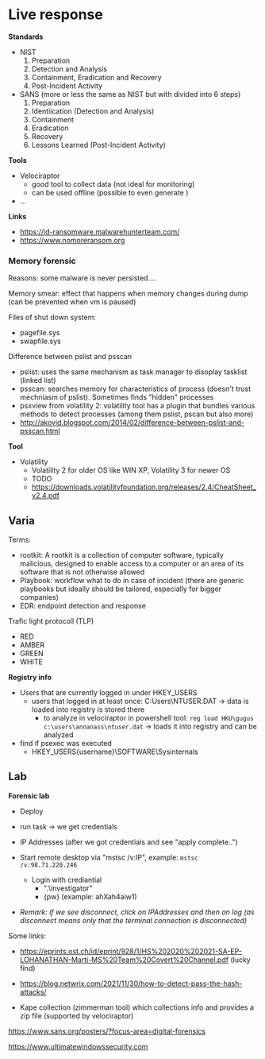 # Live response


**Standards**
- NIST
    1. Preparation
    2. Detection and Analysis
    3. Containment, Eradication and Recovery
    4. Post-Incident Activity
- SANS  (more or less the same as NIST but with divided into 6 steps)
    1. Preparation
    2. Identiication (Detection and Analysis)
    3. Containment
    4. Eradication
    5. Recovery
    6. Lessons Learned (Post-Incident Activity)



**Tools**
- Velociraptor
    - good tool to collect data (not ideal for monitoring)
    - can be used offline (possible to even generate ) 
- ...





**Links**
- https://id-ransomware.malwarehunterteam.com/
- https://www.nomoreransom.org

### Memory forensic
Reasons: some malware is never persisted....

Memory smear: effect that happens when memory changes during dump (can be prevented when vm is paused)

Files of shut down system: 
- pagefile.sys
- swapfile.sys


Difference between pslist and psscan
- pslist:  uses the same mechanism as task manager to disoplay tasklist (linked list)
- psscan: searches memory for characteristics of process (doesn't trust mechniasm of pslist). Sometimes finds "hidden" processes
- psxview from volatility 2: volatility tool has a plugin that bundles various methods to detect processes (among them pslist, pscan but also more)
- http://akovid.blogspot.com/2014/02/difference-between-pslist-and-psscan.html


**Tool**
- Volatility
    - Volatility 2 for older OS like WIN XP, Volatility 3 for newer OS 
    - TODO
    - https://downloads.volatilityfoundation.org/releases/2.4/CheatSheet_v2.4.pdf

## Varia
Terms: 
- rootkit: A rootkit is a collection of computer software, typically malicious, designed to enable access to a computer or an area of its software that is not otherwise allowed 
- Playbook: workflow what to do in case of incident (there are generic playbooks but ideally should be tailored, especially for bigger companies)
- EDR: endpoint detection and response

Trafic light protocoll (TLP)
- RED
- AMBER
- GREEN
- WHITE


**Registry info**
- Users that are currently logged in under HKEY_USERS
    - users that logged in at least once: C:Users\NTUSER.DAT  -> data is loaded into registry is stored there
        - to analyze in velociraptor in powershell tool: `reg load HKU\gugus c:\users\annanass\ntuser.dat`  -> loads it into registry and can be analyzed
- find if psexec was executed
    - HKEY_USERS\{username}\SOFTWARE\Sysinternals


## Lab
**Forensic lab**
- Deploy
- run task -> we get credentials
- IP Addresses (after we got credentials and see "apply complete..")
- Start remote desktop via "mstsc /v:IP", example: `mstsc /v:98.71.220.246`
    - Login with crediantial
        - ".\investigator"
        - {pw}   (example: ahXah4aiw1)

- *Remark: if we see disconnect, click on IPAddresses and then on log (as disconnect means only that the terminal connection is disconnected)*


Some links: 
- https://eprints.ost.ch/id/eprint/928/1/HS%202020%202021-SA-EP-LOHANATHAN-Marti-MS%20Team%20Covert%20Channel.pdf  (lucky find)
- https://blog.netwrix.com/2021/11/30/how-to-detect-pass-the-hash-attacks/


- Kape collection (zimmerman tool) which collections info and provides a zip file (supported by velociraptor)

https://www.sans.org/posters/?focus-area=digital-forensics


https://www.ultimatewindowssecurity.com

